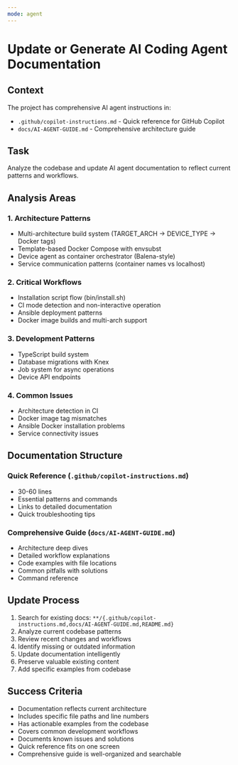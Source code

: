 ```yaml
---
mode: agent
---
```


# Update or Generate AI Coding Agent Documentation

## Context
The project has comprehensive AI agent instructions in:
- `.github/copilot-instructions.md` - Quick reference for GitHub Copilot
- `docs/AI-AGENT-GUIDE.md` - Comprehensive architecture guide

## Task

Analyze the codebase and update AI agent documentation to reflect current patterns and workflows.

## Analysis Areas

### 1. Architecture Patterns
- Multi-architecture build system (TARGET_ARCH → DEVICE_TYPE → Docker tags)
- Template-based Docker Compose with envsubst
- Device agent as container orchestrator (Balena-style)
- Service communication patterns (container names vs localhost)

### 2. Critical Workflows
- Installation script flow (bin/install.sh)
- CI mode detection and non-interactive operation
- Ansible deployment patterns
- Docker image builds and multi-arch support

### 3. Development Patterns
- TypeScript build system
- Database migrations with Knex
- Job system for async operations
- Device API endpoints

### 4. Common Issues
- Architecture detection in CI
- Docker image tag mismatches
- Ansible Docker installation problems
- Service connectivity issues

## Documentation Structure

### Quick Reference (`.github/copilot-instructions.md`)
- 30-60 lines
- Essential patterns and commands
- Links to detailed documentation
- Quick troubleshooting tips

### Comprehensive Guide (`docs/AI-AGENT-GUIDE.md`)
- Architecture deep dives
- Detailed workflow explanations
- Code examples with file locations
- Common pitfalls with solutions
- Command reference

## Update Process

1. Search for existing docs: `**/{.github/copilot-instructions.md,docs/AI-AGENT-GUIDE.md,README.md}`
2. Analyze current codebase patterns
3. Review recent changes and workflows
4. Identify missing or outdated information
5. Update documentation intelligently
6. Preserve valuable existing content
7. Add specific examples from codebase

## Success Criteria
- Documentation reflects current architecture
- Includes specific file paths and line numbers
- Has actionable examples from the codebase
- Covers common development workflows
- Documents known issues and solutions
- Quick reference fits on one screen
- Comprehensive guide is well-organized and searchable

